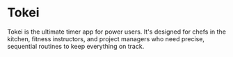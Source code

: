 # Tokei

Tokei is the ultimate timer app for power users. It's designed for chefs in the kitchen, fitness instructors, and project managers who need precise, sequential routines to keep everything on track.
